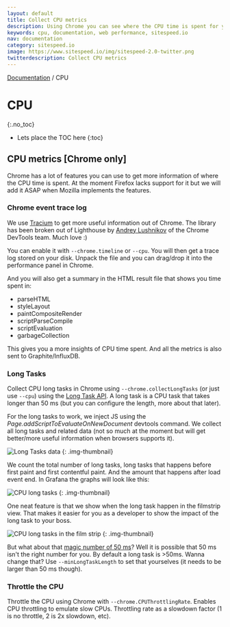 ```yaml
---
layout: default
title: Collect CPU metrics
description: Using Chrome you can see where the CPU time is spent for your page.
keywords: cpu, documentation, web performance, sitespeed.io
nav: documentation
category: sitespeed.io
image: https://www.sitespeed.io/img/sitespeed-2.0-twitter.png
twitterdescription: Collect CPU metrics
---
```


[Documentation]({{site.baseurl}}/documentation/sitespeed.io/) / CPU

# CPU
{:.no_toc}

* Lets place the TOC here
{:toc}

## CPU metrics [Chrome only]

Chrome has a lot of features you can use to get more information of where the CPU time is spent. At the moment Firefox lacks support for it but we will add it ASAP when Mozilla implements the features.

### Chrome event trace log
We use [Tracium](https://github.com/aslushnikov/tracium) to get more useful information out of Chrome. The library has been broken out of Lighthouse by [Andrey Lushnikov](https://twitter.com/aslushnikov) of the Chrome DevTools team. Much love :)

You can enable it with `--chrome.timeline` or `--cpu`. You will then get a trace log stored on your disk. Unpack the file and you can drag/drop it into the performance panel in Chrome.

And you will also get a summary in the HTML result file that shows you time spent in:
* parseHTML 
* styleLayout 
* paintCompositeRender
* scriptParseCompile 
* scriptEvaluation
* garbageCollection

This gives you a more insights of CPU time spent. And all the metrics is also sent to Graphite/InfluxDB.

### Long Tasks

Collect CPU long tasks in Chrome using `--chrome.collectLongTasks` (or just use `--cpu`) using the [Long Task API](https://developer.mozilla.org/en-US/docs/Web/API/Long_Tasks_API). A long task is a CPU task that takes longer than 50 ms (but you can configure the length, more about that later).
 
For the long tasks to work, we inject JS using the *Page.addScriptToEvaluateOnNewDocument* devtools command. We collect all long tasks and related data (not so much at the moment but will get better/more useful information when browsers supports it).
 
![Long Tasks data]({{site.baseurl}}/img/long-tasks-html.png)
{: .img-thumbnail}

 
We count the total number of long tasks, long tasks that happens before first paint and first contentful paint. And the amount that happens after load event end. In Grafana the graphs will look like this:

![CPU long tasks]({{site.baseurl}}/img/cpu-longtasks-grafana.png)
{: .img-thumbnail}

One neat feature is that we show when the long task happen in the filmstrip view. That makes it easier for you as a developer to show the impact of the long task to your boss.

![CPU long tasks in the film strip]({{site.baseurl}}/img/filmstrip-cpu.png)
{: .img-thumbnail}


But what about that [magic number of 50 ms](https://calendar.perfplanet.com/2018/magic-numbers/)? Well it is possible that 50 ms isn't the right number for you.  By default a long task is >50ms. Wanna change that? Use `--minLongTaskLength` to set that yourselves (it needs to be larger than 50 ms though).

### Throttle the CPU

Throttle the CPU using Chrome with `--chrome.CPUThrottlingRate`. Enables CPU throttling to emulate slow CPUs. Throttling rate as a slowdown factor (1 is no throttle, 2 is 2x slowdown, etc).

